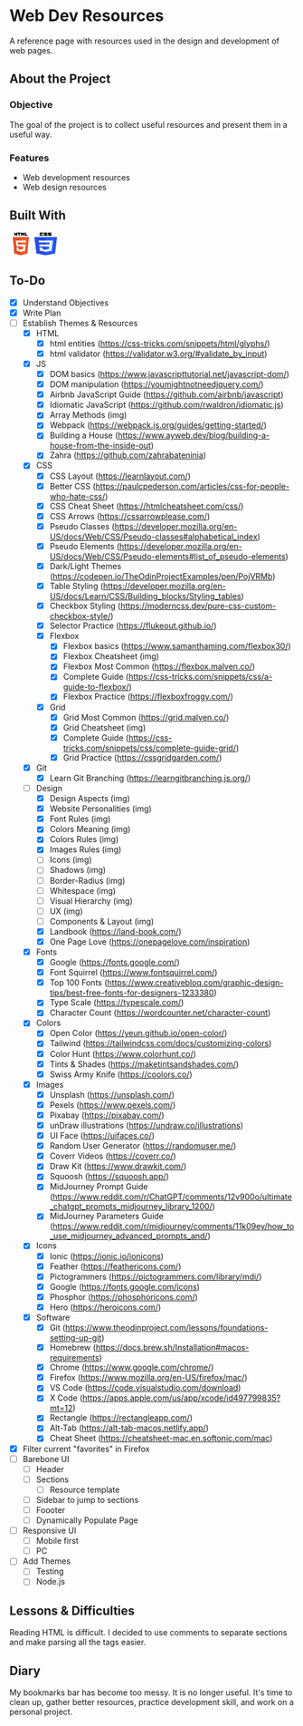 # Web Dev Resources

A reference page with resources used in the design and development of web pages.

## About the Project

<!-- ### Preview

<div align='center'>
    <img src='./README/project-preview.png'>
</div>

### Live

<a href='http://google.com/'>Google</a> -->

### Objective

The goal of the project is to collect useful resources and present them in a
useful way.

### Features

- Web development resources
- Web design resources
<!-- - Add something
- Edit something
- Remove something
- Allow users to complicate dev's job -->

## Built With

<img src='./README/html5-logo.svg' style='width:40px; height: 40px' >
<img src='./README/css3-logo.svg' style='width:40px; height: 40px' >
<!-- <img src='./README/javascript-logo.svg' style='width:40px; height: 40px' > -->

## To-Do

- [x] Understand Objectives
- [x] Write Plan
- [ ] Establish Themes & Resources
  - [x] HTML
    - [x] html entities (https://css-tricks.com/snippets/html/glyphs/)
    - [x] html validator (https://validator.w3.org/#validate_by_input)
  - [x] JS
    - [x] DOM basics (https://www.javascripttutorial.net/javascript-dom/)
    - [x] DOM manipulation (https://youmightnotneedjquery.com/)
    - [x] Airbnb JavaScript Guide (https://github.com/airbnb/javascript)
    - [x] Idiomatic JavaScript (https://github.com/rwaldron/idiomatic.js)
    - [x] Array Methods (img)
    - [x] Webpack (https://webpack.js.org/guides/getting-started/)
    - [x] Building a House (https://www.ayweb.dev/blog/building-a-house-from-the-inside-out)
    - [x] Zahra (https://github.com/zahrabateninia)
  - [x] CSS
    - [x] CSS Layout (https://learnlayout.com/)
    - [x] Better CSS (https://paulcpederson.com/articles/css-for-people-who-hate-css/)
    - [x] CSS Cheat Sheet (https://htmlcheatsheet.com/css/)
    - [x] CSS Arrows (https://cssarrowplease.com/)
    - [x] Pseudo Classes (https://developer.mozilla.org/en-US/docs/Web/CSS/Pseudo-classes#alphabetical_index)
    - [x] Pseudo Elements (https://developer.mozilla.org/en-US/docs/Web/CSS/Pseudo-elements#list_of_pseudo-elements)
    - [x] Dark/Light Themes (https://codepen.io/TheOdinProjectExamples/pen/PojVRMb)
    - [x] Table Styling (https://developer.mozilla.org/en-US/docs/Learn/CSS/Building_blocks/Styling_tables)
    - [x] Checkbox Styling (https://moderncss.dev/pure-css-custom-checkbox-style/)
    - [x] Selector Practice (https://flukeout.github.io/)
    - [x] Flexbox
      - [x] Flexbox basics (https://www.samanthaming.com/flexbox30/)
      - [x] Flexbox Cheatsheet (img)
      - [x] Flexbox Most Common (https://flexbox.malven.co/)
      - [x] Complete Guide (https://css-tricks.com/snippets/css/a-guide-to-flexbox/)
      - [x] Flexbox Practice (https://flexboxfroggy.com/)
    - [x] Grid
      - [x] Grid Most Common (https://grid.malven.co/)
      - [x] Grid Cheatsheet (img)
      - [x] Complete Guide (https://css-tricks.com/snippets/css/complete-guide-grid/)
      - [x] Grid Practice (https://cssgridgarden.com/)
  - [x] Git
    - [x] Learn Git Branching (https://learngitbranching.js.org/)
  - [ ] Design
    - [x] Design Aspects (img)
    - [x] Website Personalities (img)
    - [x] Font Rules (img)
    - [x] Colors Meaning (img)
    - [x] Colors Rules (img)
    - [x] Images Rules (img)
    - [ ] Icons (img)
    - [ ] Shadows (img)
    - [ ] Border-Radius (img)
    - [ ] Whitespace (img)
    - [ ] Visual Hierarchy (img)
    - [ ] UX (img)
    - [ ] Components & Layout (img)
    - [x] Landbook (https://land-book.com/)
    - [x] One Page Love (https://onepagelove.com/inspiration)
  - [x] Fonts
    - [x] Google (https://fonts.google.com/)
    - [x] Font Squirrel (https://www.fontsquirrel.com/)
    - [x] Top 100 Fonts (https://www.creativebloq.com/graphic-design-tips/best-free-fonts-for-designers-1233380)
    - [x] Type Scale (https://typescale.com/)
    - [x] Character Count (https://wordcounter.net/character-count)
  - [x] Colors
    - [x] Open Color (https://yeun.github.io/open-color/)
    - [x] Tailwind (https://tailwindcss.com/docs/customizing-colors)
    - [x] Color Hunt (https://www.colorhunt.co/)
    - [x] Tints & Shades (https://maketintsandshades.com/)
    - [x] Swiss Army Knife (https://coolors.co/)
  - [x] Images
    - [x] Unsplash (https://unsplash.com/)
    - [x] Pexels (https://www.pexels.com/)
    - [x] Pixabay (https://pixabay.com/)
    - [x] unDraw illustrations (https://undraw.co/illustrations)
    - [x] UI Face (https://uifaces.co/)
    - [x] Random User Generator (https://randomuser.me/)
    - [x] Coverr Videos (https://coverr.co/)
    - [x] Draw Kit (https://www.drawkit.com/)
    - [x] Squoosh (https://squoosh.app/)
    - [x] MidJourney Prompt Guide (https://www.reddit.com/r/ChatGPT/comments/12v900o/ultimate_chatgpt_prompts_midjourney_library_1200/)
    - [x] MidJourney Parameters Guide (https://www.reddit.com/r/midjourney/comments/11k09ey/how_to_use_midjourney_advanced_prompts_and/)
  - [x] Icons
    - [x] Ionic (https://ionic.io/ionicons)
    - [x] Feather (https://feathericons.com/)
    - [x] Pictogrammers (https://pictogrammers.com/library/mdi/)
    - [x] Google (https://fonts.google.com/icons)
    - [x] Phosphor (https://phosphoricons.com/)
    - [x] Hero (https://heroicons.com/)
  - [x] Software
    - [x] Git (https://www.theodinproject.com/lessons/foundations-setting-up-git)
    - [x] Homebrew (https://docs.brew.sh/Installation#macos-requirements)
    - [x] Chrome (https://www.google.com/chrome/)
    - [x] Firefox (https://www.mozilla.org/en-US/firefox/mac/)
    - [x] VS Code (https://code.visualstudio.com/download)
    - [x] X Code (https://apps.apple.com/us/app/xcode/id497799835?mt=12)
    - [x] Rectangle (https://rectangleapp.com/)
    - [x] Alt-Tab (https://alt-tab-macos.netlify.app/)
    - [x] Cheat Sheet (https://cheatsheet-mac.en.softonic.com/mac)
- [x] Filter current "favorites" in Firefox
- [ ] Barebone UI
  - [ ] Header
  - [ ] Sections
    - [ ] Resource template
  - [ ] Sidebar to jump to sections
  - [ ] Foooter
  - [ ] Dynamically Populate Page
- [ ] Responsive UI
  - [ ] Mobile first
  - [ ] PC
- [ ] Add Themes
  - [ ] Testing
  - [ ] Node.js

## Lessons & Difficulties

Reading HTML is difficult. I decided to use comments to separate sections
and make parsing all the tags easier. 

## Diary

My bookmarks bar has become too messy. It is no longer useful. It's time
to clean up, gather better resources, practice development skill, and
work on a personal project.
